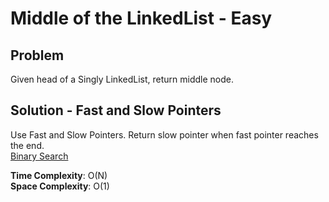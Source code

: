 # Middle of the LinkedList - Easy

## Problem
Given head of a Singly LinkedList, return middle node.

## Solution - Fast and Slow Pointers
Use Fast and Slow Pointers. Return slow pointer when fast pointer reaches the end. <br />
[Binary Search](https://github.com/jecjung520/Algorithm/blob/main/Two%20Pointers/Pair%20with%20Target%20Sum%20-%20Easy/targetSum1.cc)

**Time Complexity**: O(N) <br />
**Space Complexity**: O(1)